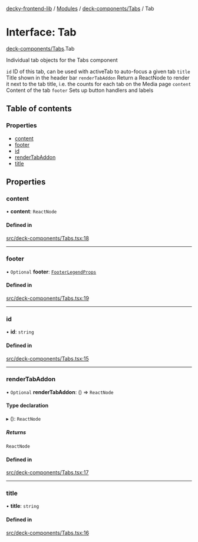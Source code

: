 [decky-frontend-lib](../README.md) / [Modules](../modules.md) / [deck-components/Tabs](../modules/deck_components_Tabs.md) / Tab

# Interface: Tab

[deck-components/Tabs](../modules/deck_components_Tabs.md).Tab

Individual tab objects for the Tabs component

`id` ID of this tab, can be used with activeTab to auto-focus a given tab
`title` Title shown in the header bar
`renderTabAddon` Return a ReactNode to render it next to the tab title, i.e. the counts for each tab on the Media page
`content` Content of the tab
`footer` Sets up button handlers and labels

## Table of contents

### Properties

- [content](deck_components_Tabs.Tab.md#content)
- [footer](deck_components_Tabs.Tab.md#footer)
- [id](deck_components_Tabs.Tab.md#id)
- [renderTabAddon](deck_components_Tabs.Tab.md#rendertabaddon)
- [title](deck_components_Tabs.Tab.md#title)

## Properties

### content

• **content**: `ReactNode`

#### Defined in

[src/deck-components/Tabs.tsx:18](https://github.com/SteamDeckHomebrew/decky-frontend-lib/blob/5f0470c/src/deck-components/Tabs.tsx#L18)

___

### footer

• `Optional` **footer**: [`FooterLegendProps`](deck_components_FooterLegend.FooterLegendProps.md)

#### Defined in

[src/deck-components/Tabs.tsx:19](https://github.com/SteamDeckHomebrew/decky-frontend-lib/blob/5f0470c/src/deck-components/Tabs.tsx#L19)

___

### id

• **id**: `string`

#### Defined in

[src/deck-components/Tabs.tsx:15](https://github.com/SteamDeckHomebrew/decky-frontend-lib/blob/5f0470c/src/deck-components/Tabs.tsx#L15)

___

### renderTabAddon

• `Optional` **renderTabAddon**: () => `ReactNode`

#### Type declaration

▸ (): `ReactNode`

##### Returns

`ReactNode`

#### Defined in

[src/deck-components/Tabs.tsx:17](https://github.com/SteamDeckHomebrew/decky-frontend-lib/blob/5f0470c/src/deck-components/Tabs.tsx#L17)

___

### title

• **title**: `string`

#### Defined in

[src/deck-components/Tabs.tsx:16](https://github.com/SteamDeckHomebrew/decky-frontend-lib/blob/5f0470c/src/deck-components/Tabs.tsx#L16)
